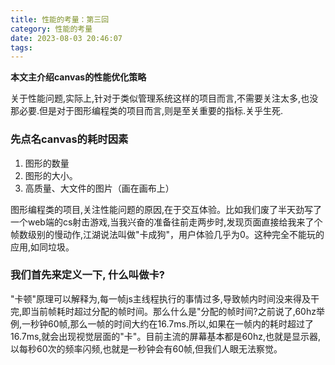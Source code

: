 ```yaml
---
title: 性能的考量：第三回
category: 性能的考量
date: 2023-08-03 20:46:07
tags:
---
```


**本文主介绍canvas的性能优化策略**

关于性能问题,实际上,针对于类似管理系统这样的项目而言,不需要关注太多,也没那必要.但是对于图形编程类的项目而言,则是至关重要的指标.关乎生死.
### 先点名canvas的耗时因素
1. 图形的数量
2. 图形的大小。
3. 高质量、大文件的图片（画在画布上）

图形编程类的项目,关注性能问题的原因,在于交互体验。比如我们废了半天劲写了一个web端的cs射击游戏,当我兴奋的准备往前走两步时,发现页面直接给我来了个帧数级别的慢动作,江湖说法叫做"卡成狗"，用户体验几乎为0。这种完全不能玩的应用,如同垃圾。

### 我们首先来定义一下, 什么叫做卡?
"卡顿"原理可以解释为,每一帧js主线程执行的事情过多,导致帧内时间没来得及干完,即当前帧耗时超过分配的帧时间。那么什么是"分配的帧时间?之前说了,60hz举例,一秒钟60帧,那么一帧的时间大约在16.7ms.所以,如果在一帧内的耗时超过了16.7ms,就会出现视觉层面的"卡"。目前主流的屏幕基本都是60hz,也就是显示器,以每秒60次的频率闪频,也就是一秒钟会有60帧,但我们人眼无法察觉。